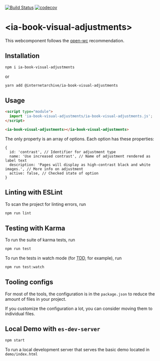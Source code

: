 [![Build Status](https://travis-ci.com/internetarchive/iaux-book-visual-adjustments.svg?branch=master)](https://travis-ci.com/internetarchive/iaux-book-visual-adjustments)
[![codecov](https://codecov.io/gh/internetarchive/iaux-book-visual-adjustments/branch/master/graph/badge.svg)](https://codecov.io/gh/internetarchive/iaux-book-visual-adjustments)

# \<ia-book-visual-adjustments>

This webcomponent follows the [open-wc](https://github.com/open-wc/open-wc) recommendation.

## Installation
```bash
npm i ia-book-visual-adjustments
```
or
```bash
yarn add @internetarchive/ia-book-visual-adjustments
```

## Usage
```html
<script type="module">
  import 'ia-book-visual-adjustments/ia-book-visual-adjustments.js';
</script>

<ia-book-visual-adjustments></ia-book-visual-adjustments>
```

The only property is an array of options. Each option has these properties:

```
{
  id: 'contrast', // Identifier for adjustment type
  name: 'Use increased contrast', // Name of adjustment rendered as label text
  description: 'Pages will display as high-contrast black and white images.', // More info on adjustment
  active: false, // Checked state of option
}
```

## Linting with ESLint
To scan the project for linting errors, run
```bash
npm run lint
```

## Testing with Karma
To run the suite of karma tests, run
```bash
npm run test
```

To run the tests in watch mode (for <abbr title="test driven development">TDD</abbr>, for example), run

```bash
npm run test:watch
```

## Tooling configs

For most of the tools, the configuration is in the `package.json` to reduce the amount of files in your project.

If you customize the configuration a lot, you can consider moving them to individual files.

## Local Demo with `es-dev-server`
```bash
npm start
```
To run a local development server that serves the basic demo located in `demo/index.html`

